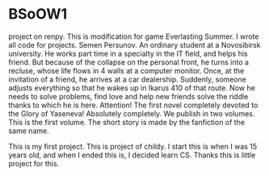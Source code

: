 # BSoOW1
project on renpy. This is modification for game Everlasting Summer. 
I wrote all code for projects. 
Semen Persunov. An ordinary student at a Novosibirsk university. 
He works part time in a specialty in the IT field, and helps his friend. 
But because of the collapse on the personal front, he turns into a recluse, 
whose life flows in 4 walls at a computer monitor. Once, at the invitation of a friend, 
he arrives at a car dealership. Suddenly, someone adjusts everything so that he wakes 
up in Ikarus 410 of that route. 
Now he needs to solve problems, 
find love and help new friends solve the riddle thanks to which he is here. Attention! 
The first novel completely devoted to the Glory of Yaseneva! Absolutely completely. 
We publish in two volumes. This is the first volume. The short story is made by the 
fanfiction of the same name.

This is my first project. This is project of childy.
I start this is when I was 15 years old, 
and when I ended this is, I decided learn CS. 
Thanks this is little project for this.
